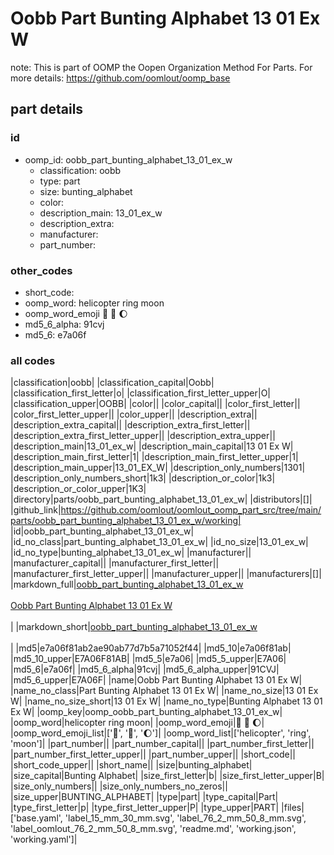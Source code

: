 # Oobb Part Bunting Alphabet 13 01 Ex W  

note: This is part of OOMP the Oopen Organization Method For Parts. For more details: https://github.com/oomlout/oomp_base

##  part details





### id
* oomp_id: oobb_part_bunting_alphabet_13_01_ex_w
  * classification: oobb
  * type: part
  * size: bunting_alphabet
  * color: 
  * description_main: 13_01_ex_w
  * description_extra: 
  * manufacturer: 
  * part_number: 

### other_codes
* short_code: 
* oomp_word: helicopter ring moon
* oomp_word_emoji :helicopter: :ring: :moon:
* md5_6_alpha: 91cvj
* md5_6: e7a06f

### all codes 
|classification|oobb|
|classification_capital|Oobb|
|classification_first_letter|o|
|classification_first_letter_upper|O|
|classification_upper|OOBB|
|color||
|color_capital||
|color_first_letter||
|color_first_letter_upper||
|color_upper||
|description_extra||
|description_extra_capital||
|description_extra_first_letter||
|description_extra_first_letter_upper||
|description_extra_upper||
|description_main|13_01_ex_w|
|description_main_capital|13 01 Ex W|
|description_main_first_letter|1|
|description_main_first_letter_upper|1|
|description_main_upper|13_01_EX_W|
|description_only_numbers|1301|
|description_only_numbers_short|1k3|
|description_or_color|1k3|
|description_or_color_upper|1K3|
|directory|parts/oobb_part_bunting_alphabet_13_01_ex_w|
|distributors|[]|
|github_link|https://github.com/oomlout/oomlout_oomp_part_src/tree/main/parts/oobb_part_bunting_alphabet_13_01_ex_w/working|
|id|oobb_part_bunting_alphabet_13_01_ex_w|
|id_no_class|part_bunting_alphabet_13_01_ex_w|
|id_no_size|13_01_ex_w|
|id_no_type|bunting_alphabet_13_01_ex_w|
|manufacturer||
|manufacturer_capital||
|manufacturer_first_letter||
|manufacturer_first_letter_upper||
|manufacturer_upper||
|manufacturers|[]|
|markdown_full|[oobb_part_bunting_alphabet_13_01_ex_w](https://github.com/oomlout/oomlout_oomp_part_src/tree/main/parts/oobb_part_bunting_alphabet_13_01_ex_w/working)<br>[](https://github.com/oomlout/oomlout_oomp_part_src/tree/main/parts/oobb_part_bunting_alphabet_13_01_ex_w/working)<br>[Oobb Part Bunting Alphabet 13 01 Ex W](https://github.com/oomlout/oomlout_oomp_part_src/tree/main/parts/oobb_part_bunting_alphabet_13_01_ex_w/working)<br><br>|
|markdown_short|[oobb_part_bunting_alphabet_13_01_ex_w](https://github.com/oomlout/oomlout_oomp_part_src/tree/main/parts/oobb_part_bunting_alphabet_13_01_ex_w/working)<br><br>|
|md5|e7a06f81ab2ae90ab77d7b5a71052f44|
|md5_10|e7a06f81ab|
|md5_10_upper|E7A06F81AB|
|md5_5|e7a06|
|md5_5_upper|E7A06|
|md5_6|e7a06f|
|md5_6_alpha|91cvj|
|md5_6_alpha_upper|91CVJ|
|md5_6_upper|E7A06F|
|name|Oobb Part Bunting Alphabet 13 01 Ex W|
|name_no_class|Part Bunting Alphabet 13 01 Ex W|
|name_no_size|13 01 Ex W|
|name_no_size_short|13 01 Ex W|
|name_no_type|Bunting Alphabet 13 01 Ex W|
|oomp_key|oomp_oobb_part_bunting_alphabet_13_01_ex_w|
|oomp_word|helicopter ring moon|
|oomp_word_emoji|:helicopter: :ring: :moon:|
|oomp_word_emoji_list|[':helicopter:', ':ring:', ':moon:']|
|oomp_word_list|['helicopter', 'ring', 'moon']|
|part_number||
|part_number_capital||
|part_number_first_letter||
|part_number_first_letter_upper||
|part_number_upper||
|short_code||
|short_code_upper||
|short_name||
|size|bunting_alphabet|
|size_capital|Bunting Alphabet|
|size_first_letter|b|
|size_first_letter_upper|B|
|size_only_numbers||
|size_only_numbers_no_zeros||
|size_upper|BUNTING_ALPHABET|
|type|part|
|type_capital|Part|
|type_first_letter|p|
|type_first_letter_upper|P|
|type_upper|PART|
|files|['base.yaml', 'label_15_mm_30_mm.svg', 'label_76_2_mm_50_8_mm.svg', 'label_oomlout_76_2_mm_50_8_mm.svg', 'readme.md', 'working.json', 'working.yaml']|
